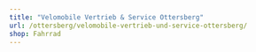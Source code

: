 ```yaml
---
title: "Velomobile Vertrieb & Service Ottersberg"
url: /ottersberg/velomobile-vertrieb-und-service-ottersberg/
shop: Fahrrad
---
```

